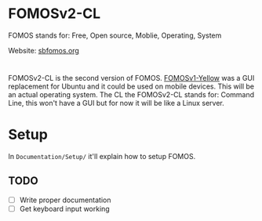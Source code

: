 # FOMOSv2-CL
FOMOS stands for: Free, Open source, Moblie, Operating, System

Website: [sbfomos.org](https://sbfomos.org/fomos)

#

FOMOSv2-CL is the second version of FOMOS.
[FOMOSv1-Yellow](https://github.com/NathanMcMillan54/FOMOSv1-Yellow) was a GUI replacement for Ubuntu and it could be used on mobile devices.
This will be an actual operating system. The CL the FOMOSv2-CL stands for: Command Line, this won't have a GUI but for now it will be like a Linux server.

# Setup
In ``Documentation/Setup/`` it'll explain how to setup FOMOS.


## TODO
- [ ] Write proper documentation
- [ ] Get keyboard input working